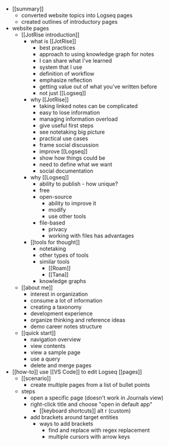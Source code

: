 - [[summary]]
	- converted website topics into Logseq pages
	- created outlines of introductory pages
- website pages
	- [[JotRise introduction]]
		- what is [[JotRise]]
			- best practices
			- approach to using knowledge graph for notes
			- I can share what I've learned
			- system that I use
			- definition of workflow
			- emphasize reflection
			- getting value out of what you've written before
			- not just [[Logseq]]
		- why [[JotRise]]
			- taking linked notes can be complicated
			- easy to lose information
			- managing information overload
			- give useful first steps
			- see notetaking big picture
			- practical use cases
			- frame social discussion
			- improve [[Logseq]]
			- show how things could be
			- need to define what we want
			- social documentation
		- why [[Logseq]]
			- ability to publish - how unique?
			- free
			- open-source
				- ability to improve it
				- modify
				- use other tools
			- file-based
				- privacy
				- working with files has advantages
		- [[tools for thought]]
			- notetaking
			- other types of tools
			- similar tools
				- [[Roam]]
				- [[Tana]]
			- knowledge graphs
	- [[about me]]
		- interest in organization
		- consume a lot of information
		- creating a taxonomy
		- development experience
		- organize thinking and reference ideas
		- demo career notes structure
	- [[quick start]]
		- navigation overview
		- view contents
		- view a sample page
		- use a query
		- delete and merge pages
- [[how-to]] use [[VS Code]] to edit Logseq [[pages]]
	- [[scenario]]
		- create multiple pages from a list of bullet points
	- steps
		- open a specific page (doesn't work in Journals view)
		- right-click title and choose "open in default app"
			- [[keyboard shortcuts]] alt r (custom)
		- add brackets around target entities
			- ways to add brackets
				- find and replace with regex replacement
				- multiple cursors with arrow keys